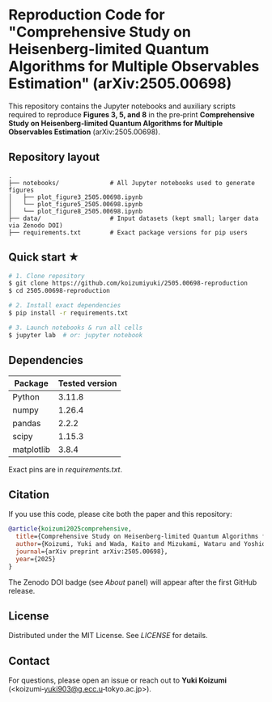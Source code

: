 # Reproduction Code for "Comprehensive Study on Heisenberg-limited Quantum Algorithms for Multiple Observables Estimation" (arXiv:2505.00698)

This repository contains the Jupyter notebooks and auxiliary scripts required to reproduce **Figures 3, 5, and 8** in the pre‑print **Comprehensive Study on Heisenberg-limited Quantum Algorithms for Multiple Observables Estimation** (arXiv:2505.00698).

## Repository layout

```text
.
├── notebooks/              # All Jupyter notebooks used to generate figures
│   ├── plot_figure3_2505.00698.ipynb
│   └── plot_figure5_2505.00698.ipynb
│   └── plot_figure8_2505.00698.ipynb
├── data/                   # Input datasets (kept small; larger data via Zenodo DOI)
├── requirements.txt        # Exact package versions for pip users
```

## Quick start ★

```bash
# 1. Clone repository
$ git clone https://github.com/koizumiyuki/2505.00698-reproduction
$ cd 2505.00698-reproduction

# 2. Install exact dependencies
$ pip install -r requirements.txt

# 3. Launch notebooks & run all cells
$ jupyter lab  # or: jupyter notebook
```

## Dependencies

| Package    | Tested version |
| ---------- | -------------- |
| Python     | 3.11.8         |
| numpy      | 1.26.4         |
| pandas     | 2.2.2          |
| scipy      | 1.15.3         |
| matplotlib | 3.8.4          |

Exact pins are in *requirements.txt*.

## Citation

If you use this code, please cite both the paper and this repository:

```bibtex
@article{koizumi2025comprehensive,
  title={Comprehensive Study on Heisenberg-limited Quantum Algorithms for Multiple Observables Estimation},
  author={Koizumi, Yuki and Wada, Kaito and Mizukami, Wataru and Yoshioka, Nobuyuki},
  journal={arXiv preprint arXiv:2505.00698},
  year={2025}
}
```

The Zenodo DOI badge (see *About* panel) will appear after the first GitHub release.

## License

Distributed under the MIT License.  See *LICENSE* for details.

## Contact

For questions, please open an issue or reach out to **Yuki Koizumi** (<koizumi‑yuki903@g.ecc.u‑tokyo.ac.jp>).
